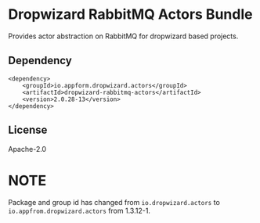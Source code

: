 # Dropwizard RabbitMQ Actors Bundle
Provides actor abstraction on RabbitMQ for dropwizard based projects.

## Dependency

```
<dependency>
    <groupId>io.appform.dropwizard.actors</groupId>
    <artifactId>dropwizard-rabbitmq-actors</artifactId>
    <version>2.0.28-13</version>
</dependency>
```

## License
Apache-2.0

# NOTE
Package and group id has changed from `io.dropwizard.actors` to `io.appfrom.dropwizard.actors` from 1.3.12-1.
